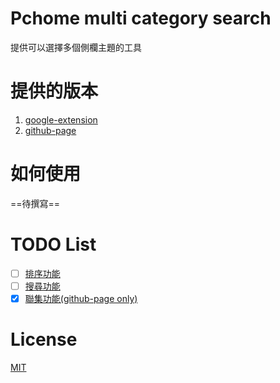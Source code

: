# Pchome multi category search

提供可以選擇多個側欄主題的工具

# 提供的版本

1. [google-extension](https://chrome.google.com/webstore/detail/pchome-multi-category-sea/hpidccbaddecbdhgafchoeipopkhdkak?hl=zh-TW)
2. [github-page](https://cool9203.github.io/pchome-multi-category-search/src/index.html)

# 如何使用

==待撰寫==

# TODO List

- [ ] [排序功能](https://github.com/cool9203/pchome-multi-category-search/issues/1)
- [ ] [搜尋功能](https://github.com/cool9203/pchome-multi-category-search/issues/2)
- [X] [聯集功能(github-page only)](https://github.com/cool9203/pchome-multi-category-search/issues/3)

# License

[MIT](https://github.com/cool9203/pchome-multi-category-search/blob/github-page/LICENSE)